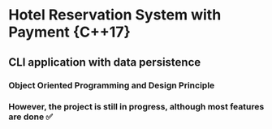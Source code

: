 # Hotel Reservation System with Payment {C++17}

## CLI application with data persistence

### Object Oriented Programming and Design Principle

### However, the project is still in progress, although most features are done ✅